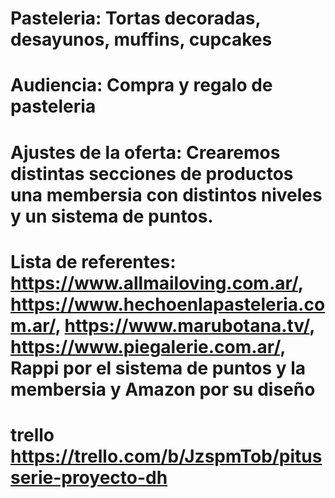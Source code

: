 # Pasteleria: Tortas decoradas, desayunos, muffins, cupcakes
# Audiencia: Compra y regalo de pasteleria
# Ajustes de la oferta: Crearemos distintas secciones de productos una membersia con distintos niveles y un sistema de puntos.
# Lista de referentes: https://www.allmailoving.com.ar/, https://www.hechoenlapasteleria.com.ar/, https://www.marubotana.tv/, https://www.piegalerie.com.ar/, Rappi por el sistema de puntos y la membersia y Amazon por su diseño
# trello https://trello.com/b/JzspmTob/pitusserie-proyecto-dh
